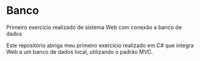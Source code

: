 # Banco
Primeiro exercício realizado de sistema Web com conexão a banco de dados

Este repositório abriga meu primeiro exercício realizado em C# que integra Web a um banco de dados local, utilizando o padrão MVC.
